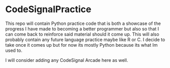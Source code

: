 # CodeSignalPractice

This repo will contain Python practice code that is both a showcase of the progress I have made to becoming a better programmer but also so that I can come back to reinforce said material should it come up. This will also probably contain any future language practice maybe like R or C. I decide to take once it comes up but for now its mostly Python because its what Im used to.

I will consider adding any CodeSignal Arcade here as well.

